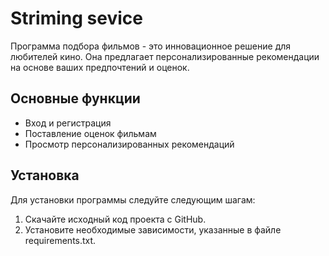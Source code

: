 # Striming sevice
Программа подбора фильмов - это инновационное решение для любителей кино. Она предлагает персонализированные рекомендации на основе ваших предпочтений и оценок.
## Основные функции
- Вход и регистрация
- Поставление оценок фильмам
- Просмотр персонализированных рекомендаций
## Установка
Для установки программы следуйте следующим шагам:
1. Скачайте исходный код проекта с GitHub.
2. Установите необходимые зависимости, указанные в файле requirements.txt.
